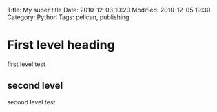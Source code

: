 Title: My super title
Date: 2010-12-03 10:20
Modified: 2010-12-05 19:30
Category: Python
Tags: pelican, publishing

# First level heading

first level test

## second level

second level test
